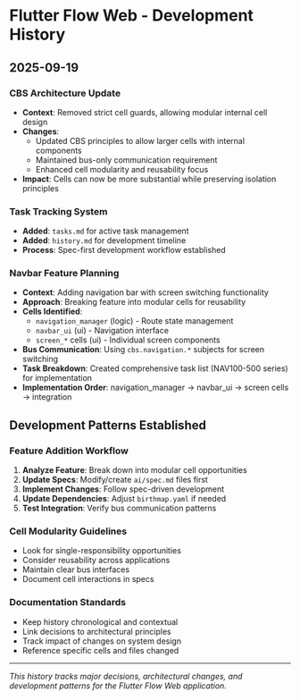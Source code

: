 # Flutter Flow Web - Development History

## 2025-09-19

### CBS Architecture Update
- **Context**: Removed strict cell guards, allowing modular internal cell design
- **Changes**: 
  - Updated CBS principles to allow larger cells with internal components
  - Maintained bus-only communication requirement
  - Enhanced cell modularity and reusability focus
- **Impact**: Cells can now be more substantial while preserving isolation principles

### Task Tracking System
- **Added**: `tasks.md` for active task management
- **Added**: `history.md` for development timeline
- **Process**: Spec-first development workflow established

### Navbar Feature Planning
- **Context**: Adding navigation bar with screen switching functionality
- **Approach**: Breaking feature into modular cells for reusability
- **Cells Identified**: 
  - `navigation_manager` (logic) - Route state management
  - `navbar_ui` (ui) - Navigation interface
  - `screen_*` cells (ui) - Individual screen components
- **Bus Communication**: Using `cbs.navigation.*` subjects for screen switching
- **Task Breakdown**: Created comprehensive task list (NAV100-500 series) for implementation
- **Implementation Order**: navigation_manager → navbar_ui → screen cells → integration

## Development Patterns Established

### Feature Addition Workflow
1. **Analyze Feature**: Break down into modular cell opportunities
2. **Update Specs**: Modify/create `ai/spec.md` files first
3. **Implement Changes**: Follow spec-driven development
4. **Update Dependencies**: Adjust `birthmap.yaml` if needed
5. **Test Integration**: Verify bus communication patterns

### Cell Modularity Guidelines
- Look for single-responsibility opportunities
- Consider reusability across applications
- Maintain clear bus interfaces
- Document cell interactions in specs

### Documentation Standards
- Keep history chronological and contextual
- Link decisions to architectural principles
- Track impact of changes on system design
- Reference specific cells and files changed

---
*This history tracks major decisions, architectural changes, and development patterns for the Flutter Flow Web application.*
